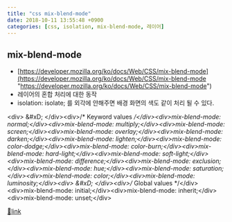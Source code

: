 ```yaml
---
title: "css mix-blend-mode"
date: 2018-10-11 13:55:48 +0900
categories: [css, isolation, mix-blend-mode, 레이어]
---
```


mix-blend-mode
--------------

- [https://developer.mozilla.org/ko/docs/Web/CSS/mix-blend-mode](https://developer.mozilla.org/ko/docs/Web/CSS/mix-blend-mode "https://developer.mozilla.org/ko/docs/Web/CSS/mix-blend-mode")
- 레이어의 혼합 처리에 대한 동작
- isolation: isolate; 를 외각에 안해주면 배경 화면의 색도 같이 처리 될 수 있다.

&lt;div&gt;  &amp;#xD;
&lt;/div&gt;&lt;div&gt;/* Keyword values */&lt;/div&gt;&lt;div&gt;mix-blend-mode: normal;&lt;/div&gt;&lt;div&gt;mix-blend-mode: multiply;&lt;/div&gt;&lt;div&gt;mix-blend-mode: screen;&lt;/div&gt;&lt;div&gt;mix-blend-mode: overlay;&lt;/div&gt;&lt;div&gt;mix-blend-mode: darken;&lt;/div&gt;&lt;div&gt;mix-blend-mode: lighten;&lt;/div&gt;&lt;div&gt;mix-blend-mode: color-dodge;&lt;/div&gt;&lt;div&gt;mix-blend-mode: color-burn;&lt;/div&gt;&lt;div&gt;mix-blend-mode: hard-light;&lt;/div&gt;&lt;div&gt;mix-blend-mode: soft-light;&lt;/div&gt;&lt;div&gt;mix-blend-mode: difference;&lt;/div&gt;&lt;div&gt;mix-blend-mode: exclusion;&lt;/div&gt;&lt;div&gt;mix-blend-mode: hue;&lt;/div&gt;&lt;div&gt;mix-blend-mode: saturation;&lt;/div&gt;&lt;div&gt;mix-blend-mode: color;&lt;/div&gt;&lt;div&gt;mix-blend-mode: luminosity;&lt;/div&gt;&lt;div&gt;  &amp;#xD;
&lt;/div&gt;&lt;div&gt;/* Global values */&lt;/div&gt;&lt;div&gt;mix-blend-mode: initial;&lt;/div&gt;&lt;div&gt;mix-blend-mode: inherit;&lt;/div&gt;&lt;div&gt;mix-blend-mode: unset;&lt;/div&gt;


[🔗link](http://www.mins01.com/mh/tech/read/1204)